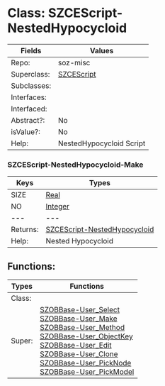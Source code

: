 
# Class:	SZCEScript-NestedHypocycloid

| Fields | Values |
| --------- | --------- |
| Repo: | soz-misc |
| Superclass: | [SZCEScript](SZCEScript.html) |
| Subclasses: |  |
| Interfaces: |  |
| Interfaced: |  |
| Abstract?: | No |
| isValue?: | No |
| Help: | NestedHypocycloid Script |

### SZCEScript-NestedHypocycloid-Make

| Keys | Types |
| --------- | --------- |
| SIZE | [Real](Real.html) |
| NO | [Integer](Integer.html) |
| **---** | **---** |
| Returns: | [SZCEScript-NestedHypocycloid](SZCEScript-NestedHypocycloid.html) |
| Help: | Nested Hypocycloid |


## Functions:

| Types | Functions |
| --------- | --------- |
| Class: |  |
| Super: | [SZOBBase-User_Select](SZOBBase.html) <br> [SZOBBase-User_Make](SZOBBase.html) <br> [SZOBBase-User_Method](SZOBBase.html) <br> [SZOBBase-User_ObjectKey](SZOBBase.html) <br> [SZOBBase-User_Edit](SZOBBase.html) <br> [SZOBBase-User_Clone](SZOBBase.html) <br> [SZOBBase-User_PickNode](SZOBBase.html) <br> [SZOBBase-User_PickModel](SZOBBase.html) |


